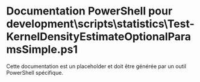 # Documentation PowerShell pour development\scripts\statistics\Test-KernelDensityEstimateOptionalParamsSimple.ps1

Cette documentation est un placeholder et doit être générée par un outil PowerShell spécifique.
